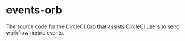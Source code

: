 # events-orb
The source code for the CircleCI Orb that assists CircleCI users to send workflow metric events.
